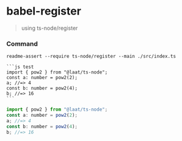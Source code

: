 # babel-register

> using ts-node/register

### Command

```
readme-assert --require ts-node/register --main ./src/index.ts
```

````
```js test
import { pow2 } from "@laat/ts-node";
const a: number = pow2(2);
a; //=> 4
const b: number = pow2(4);
b; //=> 16
```
````

```js test
import { pow2 } from "@laat/ts-node";
const a: number = pow2(2);
a; //=> 4
const b: number = pow2(4);
b; //=> 16
```
